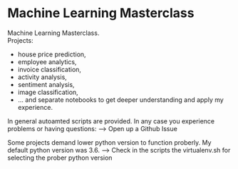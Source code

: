 # Machine Learning Masterclass
Machine Learning Masterclass.   
Projects:
- house price prediction,
- employee analytics,
- invoice classification,
- activity analysis,
- sentiment analysis,
- image classification,
- ... and separate notebooks to get deeper understanding and apply my experience.


In general autoamted scripts are provided. In any case you experience problems or having questions:
--> Open up a Github Issue

Some projects demand lower python version to function proberly. My default python version was 3.6.
--> Check in the scripts the virtualenv.sh for selecting the prober python version
